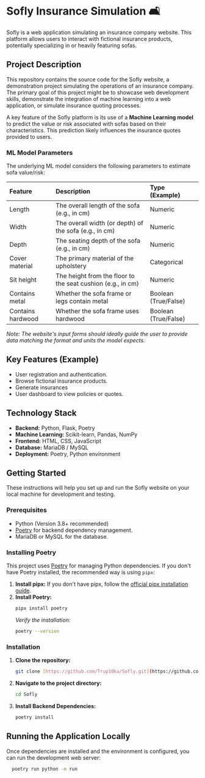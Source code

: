 # Sofly Insurance Simulation 🛋️

Sofly is a web application simulating an insurance company website. This platform allows users to interact with fictional insurance products, potentially specializing in or heavily featuring sofas.

## Project Description

This repository contains the source code for the Sofly website, a demonstration project simulating the operations of an insurance company. The primary goal of this project might be to showcase web development skills, demonstrate the integration of machine learning into a web application, or simulate insurance quoting processes.

A key feature of the Sofly platform is its use of a **Machine Learning model** to predict the value or risk associated with sofas based on their characteristics. This prediction likely influences the insurance quotes provided to users.

### ML Model Parameters

The underlying ML model considers the following parameters to estimate sofa value/risk:

| Feature           | Description                                                 | Type (Example)       |
|:------------------|:------------------------------------------------------------|:---------------------|
| Length            | The overall length of the sofa (e.g., in cm)                | Numeric              |
| Width             | The overall width (or depth) of the sofa (e.g., in cm)      | Numeric              |
| Depth             | The seating depth of the sofa (e.g., in cm)                 | Numeric              |
| Cover material    | The primary material of the upholstery                      | Categorical          |
| Sit height        | The height from the floor to the seat cushion (e.g., in cm) | Numeric              |
| Contains metal    | Whether the sofa frame or legs contain metal                | Boolean (True/False) |
| Contains hardwood | Whether the sofa frame uses hardwood                        | Boolean (True/False) |

*Note: The website's input forms should ideally guide the user to provide data matching the format and units the model expects.*

## Key Features (Example)

* User registration and authentication.
* Browse fictional insurance products.
* Generate insurances
* User dashboard to view policies or quotes.

## Technology Stack

* **Backend:** Python, Flask, Poetry
* **Machine Learning:** Scikit-learn, Pandas, NumPy
* **Frontend:** HTML, CSS, JavaScript
* **Database:** MariaDB / MySQL
* **Deployment:** Poetry, Python environment

## Getting Started

These instructions will help you set up and run the Sofly website on your local machine for development and testing.

### Prerequisites

* Python (Version 3.8+ recommended)
* [Poetry](https://python-poetry.org/) for backend dependency management.
* MariaDB or MySQL for the database.

### Installing Poetry

This project uses [Poetry](https://python-poetry.org/) for managing Python dependencies. If you don't have Poetry installed, the recommended way is using `pipx`:

1.  **Install pipx:** If you don't have pipx, follow the [official pipx installation guide](https://pipx.pypa.io/stable/installation/).
2.  **Install Poetry:**
    ```bash
    pipx install poetry
    ```
    *Verify the installation:*
    ```bash
    poetry --version
    ```

### Installation

1. **Clone the repository:**
    ```bash
    git clone [https://github.com/Trup10ka/Sofly.git](https://github.com/Trup10ka/Sofly.git)
    ```
2. **Navigate to the project directory:**
    ```bash
    cd Sofly
    ```
3. **Install Backend Dependencies:**
    ```bash
    poetry install
    ```

## Running the Application Locally

Once dependencies are installed and the environment is configured, you can run the development web server:

```bash
  poetry run python -m run
```